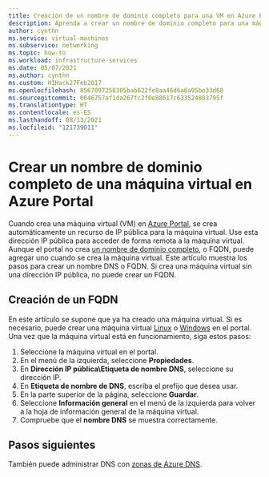 ```yaml
---
title: Creación de un nombre de dominio completo para una VM en Azure Portal
description: Aprenda a crear un nombre de dominio completo para una máquina virtual en Azure Portal.
author: cynthn
ms.service: virtual-machines
ms.subservice: networking
ms.topic: how-to
ms.workload: infrastructure-services
ms.date: 05/07/2021
ms.author: cynthn
ms.custom: H1Hack27Feb2017
ms.openlocfilehash: 8567097258305bab622fe8aa46d6a6a95be33d68
ms.sourcegitcommit: 0046757af1da267fc2f0e88617c633524883795f
ms.translationtype: HT
ms.contentlocale: es-ES
ms.lasthandoff: 08/13/2021
ms.locfileid: "121739011"
---
```

# <a name="create-a-fully-qualified-domain-name-for-a-vm-in-the-azure-portal"></a>Crear un nombre de dominio completo de una máquina virtual en Azure Portal

Cuando crea una máquina virtual (VM) en [Azure Portal](https://portal.azure.com), se crea automáticamente un recurso de IP pública para la máquina virtual. Use esta dirección IP pública para acceder de forma remota a la máquina virtual. Aunque el portal no crea [un nombre de dominio completo](https://en.wikipedia.org/wiki/Fully_qualified_domain_name), o FQDN, puede agregar uno cuando se crea la máquina virtual. Este artículo muestra los pasos para crear un nombre DNS o FQDN. Si crea una máquina virtual sin una dirección IP pública, no puede crear un FQDN.

## <a name="create-a-fqdn"></a>Creación de un FQDN
En este artículo se supone que ya ha creado una máquina virtual. Si es necesario, puede crear una máquina virtual [Linux](./linux/quick-create-portal.md) o [Windows](./windows/quick-create-portal.md) en el portal. Una vez que la máquina virtual está en funcionamiento, siga estos pasos:


1. Seleccione la máquina virtual en el portal. 
1. En el menú de la izquierda, seleccione **Propiedades**.
1. En **Dirección IP pública\Etiqueta de nombre DNS**, seleccione su dirección IP.
2. En **Etiqueta de nombre de DNS**, escriba el prefijo que desea usar.
3. En la parte superior de la página, seleccione **Guardar**.
4. Seleccione **Información general** en el menú de la izquierda para volver a la hoja de información general de la máquina virtual.
5. Compruebe que el **nombre DNS** se muestra correctamente. 

## <a name="next-steps"></a>Pasos siguientes

También puede administrar DNS con [zonas de Azure DNS](../dns/dns-getstarted-portal.md).

